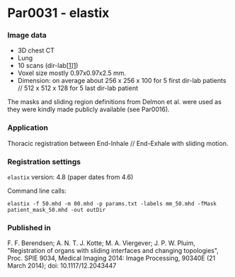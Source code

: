 # Par0031 - elastix

###  Image data

* 3D chest CT
* Lung
* 10 scans (dir-lab[[1]][1])
* Voxel size mostly 0.97x0.97x2.5 mm.
* Dimension: on average about 256 x 256 x 100 for 5 first dir-lab patients // 512 x 512 x 128 for 5 last dir-lab patient

The masks and sliding region definitions from Delmon et al. were used as they were kindly made publicly available (see Par0016).

###  Application

Thoracic registration between End-Inhale // End-Exhale with sliding motion.

###  Registration settings

`elastix` version: 4.8 (paper dates from 4.6)


Command line calls:


    elastix -f 50.mhd -m 00.mhd -p params.txt -labels mm_50.mhd -fMask patient_mask_50.mhd -out outDir


###  Published in

F. F. Berendsen; A. N. T. J. Kotte; M. A. Viergever; J. P. W. Pluim, "Registration of organs with sliding interfaces and changing topologies", Proc. SPIE 9034, Medical Imaging 2014: Image Processing, 90340E (21 March 2014); doi: 10.1117/12.2043447

[1]: http://www.dir-lab.com/
